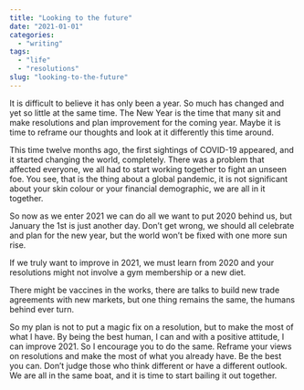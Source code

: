 ```yaml
---
title: "Looking to the future"
date: "2021-01-01"
categories:
  - "writing"
tags:
  - "life"
  - "resolutions"
slug: "looking-to-the-future"
---
```


It is difficult to believe it has only been a year. So much has changed and yet so little at the same time. The New Year is the time that many sit and make resolutions and plan improvement for the coming year. Maybe it is time to reframe our thoughts and look at it differently this time around.

This time twelve months ago, the first sightings of COVID-19 appeared, and it started changing the world, completely. There was a problem that affected everyone, we all had to start working together to fight an unseen foe. You see, that is the thing about a global pandemic, it is not significant about your skin colour or your financial demographic, we are all in it together.

So now as we enter 2021 we can do all we want to put 2020 behind us, but January the 1st is just another day. Don’t get wrong, we should all celebrate and plan for the new year, but the world won’t be fixed with one more sun rise.

If we truly want to improve in 2021, we must learn from 2020 and your resolutions might not involve a gym membership or a new diet.

There might be vaccines in the works, there are talks to build new trade agreements with new markets, but one thing remains the same, the humans behind ever turn.

So my plan is not to put a magic fix on a resolution, but to make the most of what I have. By being the best human, I can and with a positive attitude, I can improve 2021. So I encourage you to do the same. Reframe your views on resolutions and make the most of what you already have. Be the best you can. Don’t judge those who think different or have a different outlook. We are all in the same boat, and it is time to start bailing it out together.
